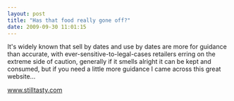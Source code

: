```yaml
---
layout: post
title: "Has that food really gone off?"
date: 2009-09-30 11:01:15
---
```


It's widely known that sell by dates and use by dates are more for guidance than accurate, with ever-sensitive-to-legal-cases retailers erring on the extreme side of caution, generally if it smells alright it can be kept and consumed, but if you need a little more guidance I came across this great website...

<a href="http://stilltasty.com/" target="_blank">www.stilltasty.com</a>